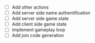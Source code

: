 - [ ] Add other actions
- [ ] Add server side name authentification
- [ ] Add server side game state
- [ ] Add client side game state
- [ ] Implement gameplay loop
- [ ] Add join code generation 